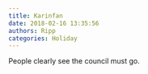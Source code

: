 ```yaml
---
title: Karinfan
date: 2018-02-16 13:35:56
authors: Ripp
categories: Holiday
---
```


 People clearly see the council must go.